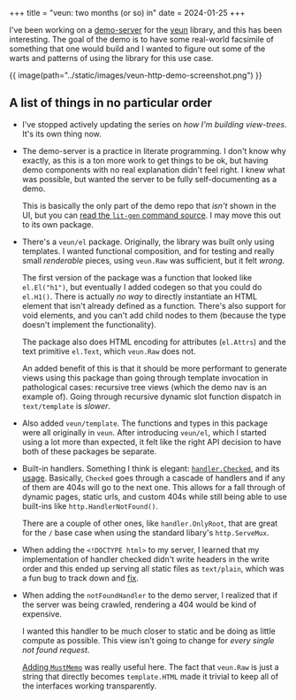 +++
title = "veun: two months (or so) in"
date = 2024-01-25
+++

I've been working on a [demo-server][veun-http-demo] for the [veun][veun] library,
and this has been interesting. The goal of the demo is to have some real-world
facsimile of something that one would build and I wanted to figure out some of
the warts and patterns of using the library for this use case.

{{ image(path="../static/images/veun-http-demo-screenshot.png") }}

## A list of things in no particular order

- I've stopped actively updating the series on _how I'm building view-trees_.
  It's its own thing now.

- The demo-server is a practice in literate programming. I don't know
  why exactly, as this is a ton more work to get things to be ok, but having
  demo components with no real explanation didn't feel right. I knew what was possible,
  but wanted the server to be fully self-documenting as a demo.

  This is basically the only part of the demo repo that _isn't_ shown in the UI, but
  you can [read the `lit-gen` command source][lit-gen]. I may move this out to its
  own package.

- There's a `veun/el` package. Originally, the library was built only using templates.
  I wanted functional composition, and for testing and really small _renderable_ pieces,
  using `veun.Raw` was sufficient, but it felt _wrong_.

  The first version of the package was a function that looked like `el.El("h1")`, but eventually
  I added codegen so that you could do `el.H1()`. There is actually _no way_ to directly
  instantiate an HTML element that isn't already defined as a function. There's also
  support for void elements, and you can't add child nodes to them (because the type doesn't
  implement the functionality).

  The package also does HTML encoding for attributes (`el.Attrs`) and the text primitive `el.Text`,
  which `veun.Raw` does not.

  An added benefit of this is that it should be more performant to generate views using
  this package than going through template invocation in pathological cases: recursive
  tree views (which the demo nav is an example of). Going through recursive dynamic slot
  function dispatch in `text/template` is _slower_.

- Also added `veun/template`. The functions and types in this package were all originally
  in `veun`. After introducing `veun/el`, which I started using a lot more than expected,
  it felt like the right API decision to have both of these packages be separate.

- Built-in handlers.
  Something I think is elegant: [`handler.Checked`][handler-checked],
  and its [usage][handler-checked-usage]. Basically, `Checked` goes through a cascade of
  handlers and if any of them are 404s will go to the next one. This allows for a fall
  through of dynamic pages, static urls, and custom 404s while still being able to use
  built-ins like `http.HandlerNotFound()`.

  There are a couple of other ones, like `handler.OnlyRoot`, that are great for
  the `/` base case when using the standard libary's `http.ServeMux`.

- When adding the `<!DOCTYPE html>` to my server, I learned that my implementation of
  handler checked didn't write headers in the write order and this ended up serving
  all static files as `text/plain`, which was a fun bug to track down and [fix][checked-fix].

- When adding the `notFoundHandler` to the demo server, I realized that if the server
  was being crawled, rendering a 404 would be kind of expensive.

  I wanted this handler to be much closer to static and be doing as little compute as
  possible. This view isn't going to change for _every single not found request_.

  [Adding `MustMemo`][must-memo] was really useful here. The fact that `veun.Raw` is just a string that
  directly becomes `template.HTML` made it trivial to keep all of the interfaces working
  transparently.


[veun-http-demo]: https://veun-http-demo.stanistan.com
[veun]: https://github.com/stanistan/veun
[lit-gen]: https://github.com/stanistan/veun-http-demo/blob/main/cmd/lit-gen/main.go
[handler-checked]: https://github.com/stanistan/veun/blob/3dc2a4257076026ef008cebb78686717064d5c75/vhttp/handler/checked.go#L7-L19
[handler-checked-usage]: https://github.com/stanistan/veun-http-demo/blob/main/docs/cmd/demo-server/routes.go.md#closing-out-the-server
[checked-fix]: https://github.com/stanistan/veun/commit/3dc2a4257076026ef008cebb78686717064d5c75
[must-memo]: https://github.com/stanistan/veun/blob/main/memo.go
